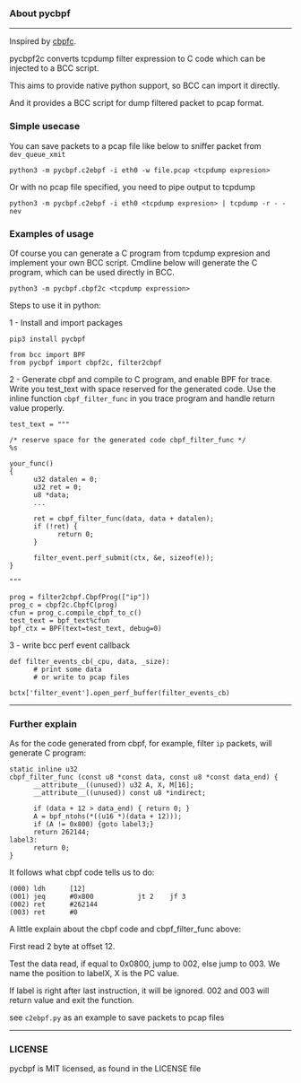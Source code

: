 ### About pycbpf
---

Inspired by [cbpfc](https://github.com/cloudflare/cbpfc).

pycbpf2c converts tcpdump filter expression to C code which can be injected to a BCC script.

This aims to provide native python support, so BCC can import it directly.

And it provides a BCC script for dump filtered packet to pcap format.

### Simple usecase

You can save packets to a pcap file like below to sniffer packet from ```dev_queue_xmit```
```
python3 -m pycbpf.c2ebpf -i eth0 -w file.pcap <tcpdump expresion>
```

Or with no pcap file specified, you need to pipe output to tcpdump
```
python3 -m pycbpf.c2ebpf -i eth0 <tcpdump expresion> | tcpdump -r - -nev
```

### Examples of usage

Of course you can generate a C program from tcpdump expresion and implement your own BCC script.
Cmdline below will generate the C program, which can be used directly in BCC.
```
python3 -m pycbpf.cbpf2c <tcpdump expression>
```

Steps to use it in python:

1 - Install and import packages

```
pip3 install pycbpf
```

```
from bcc import BPF
from pycbpf import cbpf2c, filter2cbpf
```
2 - Generate cbpf and compile to C program, and enable BPF for trace. Write you test_text with space reserved for the generated code. Use the inline function ```cbpf_filter_func``` in you trace program and handle return value properly.
```
test_text = """

/* reserve space for the generated code cbpf_filter_func */
%s

your_func()
{
      u32 datalen = 0;
      u32 ret = 0;
      u8 *data;
      ...

      ret = cbpf_filter_func(data, data + datalen);
      if (!ret) {
            return 0;
      }

      filter_event.perf_submit(ctx, &e, sizeof(e));
}

"""

prog = filter2cbpf.CbpfProg(["ip"])
prog_c = cbpf2c.CbpfC(prog)
cfun = prog_c.compile_cbpf_to_c()
test_text = bpf_text%cfun
bpf_ctx = BPF(text=test_text, debug=0)
```
3 - write bcc perf event callback
```
def filter_events_cb(_cpu, data, _size):
      # print some data
      # or write to pcap files

bctx['filter_event'].open_perf_buffer(filter_events_cb)
```
---
### Further explain


As for the code generated from cbpf, for example, filter ```ip``` packets, will generate C program:
```
static inline u32
cbpf_filter_func (const u8 *const data, const u8 *const data_end) {
      __attribute__((unused)) u32 A, X, M[16];
      __attribute__((unused)) const u8 *indirect;

      if (data + 12 > data_end) { return 0; }
      A = bpf_ntohs(*((u16 *)(data + 12)));
      if (A != 0x800) {goto label3;}
      return 262144;
label3:
      return 0;
}
```

It follows what cbpf code tells us to do:
```
(000) ldh      [12]
(001) jeq      #0x800           jt 2	jf 3
(002) ret      #262144
(003) ret      #0
```
A little explain about the cbpf code and cbpf_filter_func above:

First read 2 byte at offset 12.

Test the data read, if equal to 0x0800, jump to 002, else jump to 003. We name the position to labelX, X is the PC value.

If label is right after last instruction, it will be ignored.
002 and 003 will return value and exit the function.


see ```c2ebpf.py``` as an example to save packets to pcap files



---
### LICENSE
pycbpf is MIT licensed, as found in the LICENSE file
